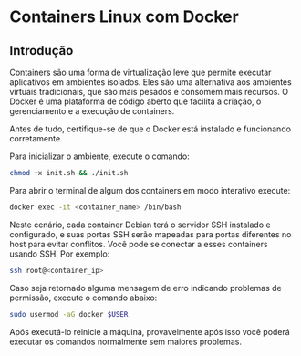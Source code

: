 # Containers Linux com Docker

## Introdução

Containers são uma forma de virtualização leve que permite executar aplicativos em ambientes isolados. Eles são uma alternativa aos ambientes virtuais tradicionais, que são mais pesados e consomem mais recursos. O Docker é uma plataforma de código aberto que facilita a criação, o gerenciamento e a execução de containers.

Antes de tudo, certifique-se de que o Docker está instalado e funcionando corretamente.

Para inicializar o ambiente, execute o comando:

```bash
chmod +x init.sh && ./init.sh
```

Para abrir o terminal de algum dos containers em modo interativo execute:

```bash
docker exec -it <container_name> /bin/bash
```

Neste cenário, cada container Debian terá o servidor SSH instalado e configurado, e suas portas SSH serão mapeadas para portas diferentes no host para evitar conflitos. Você pode se conectar a esses containers usando SSH. Por exemplo:

```bash
ssh root@<container_ip>
```


Caso seja retornado alguma mensagem de erro indicando problemas de permissão, execute o comando abaixo:

```bash
sudo usermod -aG docker $USER
```

Após executá-lo reinicie a máquina, provavelmente após isso você poderá executar os comandos normalmente sem maiores problemas.
